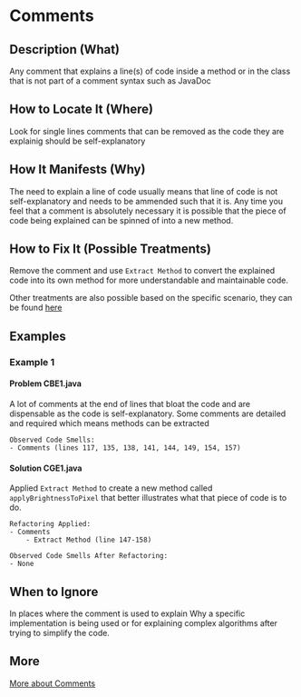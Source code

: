 # Comments

## Description (What)

Any comment that explains a line(s) of code inside a method or in the class that is not part of a comment syntax such as JavaDoc

## How to Locate It (Where)

Look for single lines comments that can be removed as the code they are explainig should be self-explanatory

## How It Manifests (Why)

The need to explain a line of code usually means that line of code is not self-explanatory and needs to be ammended such that it is. Any time you feel that a comment is absolutely necessary it is possible that the piece of code being explained can be spinned of into a new method. 

## How to Fix It (Possible Treatments)

Remove the comment and use `Extract Method` to convert the explained code into its own method for more understandable and maintainable code.


Other treatments are also possible based on the specific scenario, they can be found [here](https://refactoring.guru/smells/comments#:~:text=Treatment)

## Examples

### Example 1


#### Problem CBE1.java
A lot of comments at the end of lines that bloat the code and are dispensable as the code is self-explanatory. Some comments are detailed and required which means methods can be extracted

```
Observed Code Smells:
- Comments (lines 117, 135, 138, 141, 144, 149, 154, 157)
```

#### Solution CGE1.java
Applied `Extract Method` to create a new method called `applyBrightnessToPixel` that better illustrates what that piece of code is to do.
```
Refactoring Applied:
- Comments
    - Extract Method (line 147-158)
```

```
Observed Code Smells After Refactoring:
- None
```

## When to Ignore

In places where the comment is used to explain Why a specific implementation is being used
or for explaining complex algorithms after trying to simplify the code.

## More
[More about Comments](https://refactoring.guru/smells/comments)
